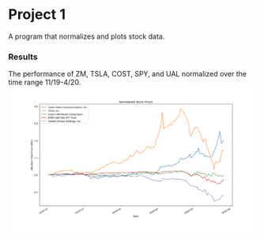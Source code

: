 # Project 1

A program that normalizes and plots stock data.

### Results
The performance of ZM, TSLA, COST, SPY, and UAL normalized over the time range 11/19-4/20.
![Normed](images/normalized.png)